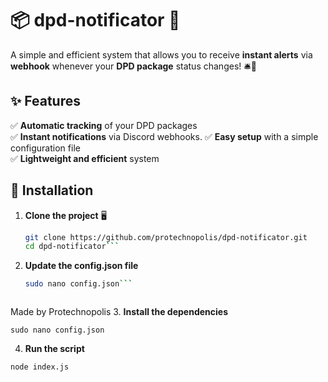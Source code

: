 # 📦 dpd-notificator 🚀  

A simple and efficient system that allows you to receive **instant alerts** via **webhook** whenever your **DPD package** status changes! 🛎️🔔  
## ✨ Features  

✅ **Automatic tracking** of your DPD packages  
✅ **Instant notifications** via Discord webhooks.
✅ **Easy setup** with a simple configuration file  
✅ **Lightweight and efficient** system  

## 📜 Installation  

1. **Clone the project** 🖥️  
   ```bash
   git clone https://github.com/protechnopolis/dpd-notificator.git
   cd dpd-notificator```

2. **Update the config.json file**

   ```bash
   sudo nano config.json```



Made by Protechnopolis
3. **Install the dependencies**

   ```sudo nano config.json```

4. **Run the script**

 ```node index.js```
